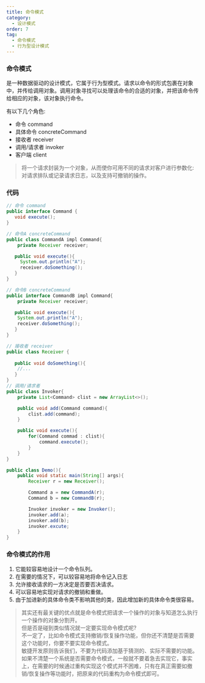 ```yaml
---
title: 命令模式
category:
  - 设计模式
order: 7
tag:
  - 命令模式
  - 行为型设计模式
---
```


### 命令模式
是一种数据驱动的设计模式，它属于行为型模式。请求以命令的形式包裹在对象中，并传给调用对象。调用对象寻找可以处理该命令的合适的对象，并把该命令传给相应的对象，该对象执行命令。  

有以下几个角色:
- 命令 command
- 具体命令 concreteCommand
- 接收者 receiver
- 调用/请求者 invoker
- 客户端 client
>  将一个请求封装为一个对象，从而使你可用不同的请求对客户进行参数化: 对请求排队或记录请求日志，以及支持可撤销的操作。

### 代码
```java
// 命令 command
public interface Command {
   void execute();
}

// 命令A concreteCommand
public class CommandA impl Command{
    private Receiver receiver;

   public void execute(){
     System.out.println("A");
     receiver.doSomething();
   }
}

// 命令B concreteCommand
public interface CommandB impl Command{
    private Receiver receiver;

   public void execute(){
    System.out.println("A");
    receiver.doSomething();
   }
}

// 接收者 receiver
public class Receiver {
   
   public void doSomething(){
    //...
   }
}
// 调用/请求者
public class Invoker{
    private List<Command> clist = new ArrayList<>();

    public void add(Command command){
        clist.add(command);
    }

    public void execute(){
        for(Command commad : clist){
            command.execute();
        }
    }
}

public class Demo(){
    public void static main(String[] args){
        Receiver r = new Receiver();

        Command a = new CommandA(r);
        Command b = new CommandB(r);

        Invoker invoker = new Invoker();
        invoker.add(a);
        invoker.add(b);
        invoker.excute;
    }
}


```

### 命令模式的作用
1. 它能较容易地设计一个命令队列。
2. 在需要的情况下，可以较容易地将命令记入日志
3. 允许接收请求的一方决定是否要否决请求。
4. 可以容易地实现对请求的撤销和重做。
5. 由于加进新的具体命令类不影响其他的类，因此增加新的具体命令类很容易。   
> 其实还有最关键的优点就是命令模式把请求一个操作的对象与知道怎么执行一个操作的对象分割开。  
> 但是否是碰到类似情况就一定要实现命令模式呢?   
> 不一定了，比如命令模式支持撤销/恢复操作功能，但你还不清楚是否需要这个功能时，你要不要实现命令模式。  
> 敏捷开发原则告诉我们，不要为代码添加基于猜测的、实际不需要的功能。如果不清楚一个系统是否需要命令模式，一般就不要着急去实现它，事实上，在需要的时候通过重构实现这个模式并不困难，只有在真正需要如撤销/恢复操作等功能时，把原来的代码重构为命令模式即可。  